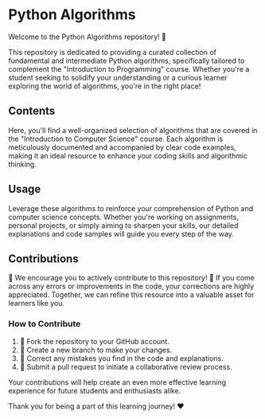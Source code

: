 # Python Algorithms

Welcome to the Python Algorithms repository! 🐍

This repository is dedicated to providing a curated collection of fundamental and intermediate Python algorithms, specifically tailored to complement the "Introduction to Programming" course. Whether you're a student seeking to solidify your understanding or a curious learner exploring the world of algorithms, you're in the right place!

## Contents

Here, you'll find a well-organized selection of algorithms that are covered in the "Introduction to Computer Science" course. Each algorithm is meticulously documented and accompanied by clear code examples, making it an ideal resource to enhance your coding skills and algorithmic thinking.

## Usage

Leverage these algorithms to reinforce your comprehension of Python and computer science concepts. Whether you're working on assignments, personal projects, or simply aiming to sharpen your skills, our detailed explanations and code samples will guide you every step of the way.

## Contributions

🚀 We encourage you to actively contribute to this repository! 🚀 If you come across any errors or improvements in the code, your corrections are highly appreciated. Together, we can refine this resource into a valuable asset for learners like you.

### How to Contribute

1. 🍴 Fork the repository to your GitHub account.
2. 🔧 Create a new branch to make your changes.
3. 📝 Correct any mistakes you find in the code and explanations.
4. 🚀 Submit a pull request to initiate a collaborative review process.

Your contributions will help create an even more effective learning experience for future students and enthusiasts alike.

Thank you for being a part of this learning journey! ❤️
